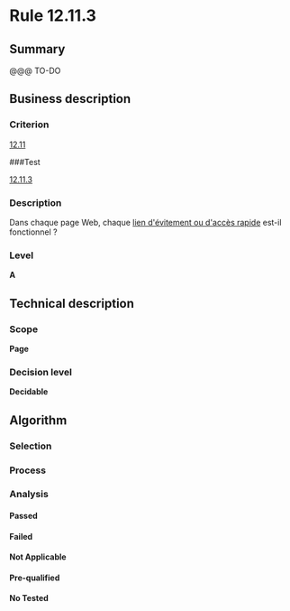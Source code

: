 # Rule 12.11.3

## Summary

@@@ TO-DO

## Business description

### Criterion

[12.11](http://references.modernisation.gouv.fr/sites/default/files/RGAA3_RC2-1/referentiel_technique.htm#crit-12-11)

###Test

[12.11.3](http://references.modernisation.gouv.fr/sites/default/files/RGAA3_RC2-1/referentiel_technique.htm#test-12-11-3)

### Description

Dans chaque page Web, chaque <a href="http://references.modernisation.gouv.fr/sites/default/files/RGAA3_RC2-1/glossaire.htm#mLienEvitement">lien d'&eacute;vitement ou d'acc&egrave;s rapide</a> est-il fonctionnel ?

### Level

**A**

## Technical description

### Scope

**Page**

### Decision level

**Decidable**

## Algorithm

### Selection

### Process

### Analysis

#### Passed

#### Failed

#### Not Applicable

#### Pre-qualified

#### No Tested 






